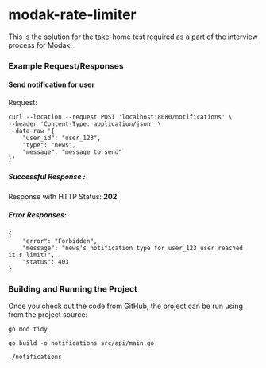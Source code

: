 # modak-rate-limiter

This is the solution for the take-home test required as a part of the interview process for Modak.

### Example Request/Responses

#### Send notification for user
Request:
```
curl --location --request POST 'localhost:8080/notifications' \
--header 'Content-Type: application/json' \
--data-raw '{
    "user_id": "user_123",
    "type": "news",
    "message": "message to send"
}'
```
##### Successful Response :
Response with HTTP Status: **202**

##### Error Responses:
```
{
    "error": "Forbidden",
    "message": "news's notification type for user_123 user reached it's limit!",
    "status": 403
}
```

### Building and Running the Project

Once you check out the code from GitHub, the project can be run using from the project source:
```
go mod tidy

go build -o notifications src/api/main.go

./notifications
```
